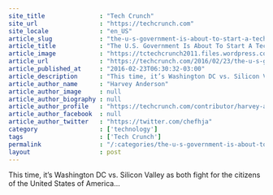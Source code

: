 ```yaml
---
site_title               : "Tech Crunch"
site_url                 : "https://techcrunch.com"
site_locale              : "en_US"
article_slug             : "the-u-s-government-is-about-to-start-a-tech-civil-war-were-siding-with-apple"
article_title            : "The U.S. Government Is About To Start A Tech Civil War… We’re Siding With Apple"
article_image            : "https://tctechcrunch2011.files.wordpress.com/2016/02/fbi_headquarters.jpg?w=764&h=400&crop=1"
article_url              : "https://techcrunch.com/2016/02/23/the-u-s-government-is-about-to-start-a-tech-civil-war-were-siding-with-apple/"
article_published_at     : "2016-02-23T06:30:32-03:00"
article_description      : "This time, it’s Washington DC vs. Silicon Valley as both fight for the citizens of the United States of America..."
article_author_name      : "Harvey Anderson"
article_author_image     : null
article_author_biography : null
article_author_profile   : "https://techcrunch.com/contributor/harvey-anderson/"
article_author_facebook  : null
article_author_twitter   : "https://twitter.com/chefhja"
category                 : ['technology']
tags                     : ['Tech Crunch']
permalink                : "/:categories/the-u-s-government-is-about-to-start-a-tech-civil-war-were-siding-with-apple/"
layout                   : post
---
```


This time, it’s Washington DC vs. Silicon Valley as both fight for the citizens of the United States of America...
